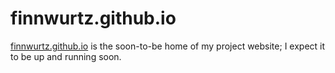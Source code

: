 # finnwurtz.github.io
[finnwurtz.github.io](https://finnwurtz.github.io/) is the soon-to-be home of my project website; I expect it to be up and running soon.
